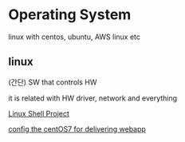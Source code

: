 # Operating System
linux with centos, ubuntu, AWS linux etc

## linux
(간단) SW that controls HW

it is related with HW driver, network and everything 

[Linux Shell Project]()

[config the centOS7 for delivering webapp]()

